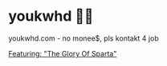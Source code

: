 youkwhd 🦐✨
==========

youkwhd.com - no monee$, pls kontakt 4 job

[Featuring: "The Glory Of Sparta"](https://www.youtube.com/watch?v=2L6lYtYQp6g)
